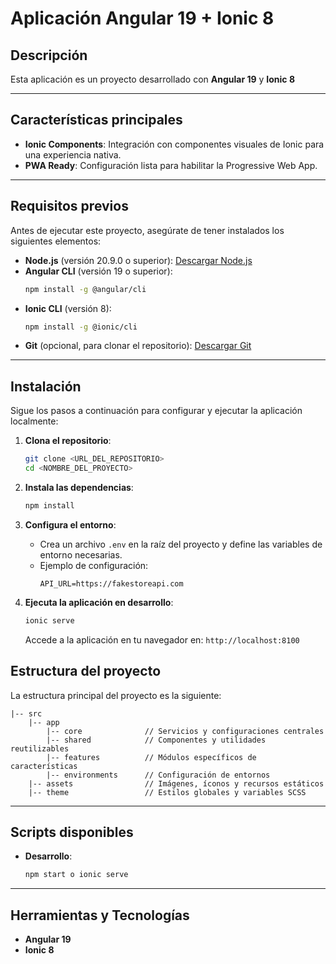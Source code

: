 # Aplicación Angular 19 + Ionic 8

## Descripción

Esta aplicación es un proyecto desarrollado con **Angular 19** y **Ionic 8**

---

## Características principales

- **Ionic Components**: Integración con componentes visuales de Ionic para una experiencia nativa.
- **PWA Ready**: Configuración lista para habilitar la Progressive Web App.

---

## Requisitos previos

Antes de ejecutar este proyecto, asegúrate de tener instalados los siguientes elementos:

- **Node.js** (versión 20.9.0 o superior): [Descargar Node.js](https://nodejs.org/)
- **Angular CLI** (versión 19 o superior):
  ```bash
  npm install -g @angular/cli
  ```
- **Ionic CLI** (versión 8):
  ```bash
  npm install -g @ionic/cli
  ```
- **Git** (opcional, para clonar el repositorio): [Descargar Git](https://git-scm.com/)

---

## Instalación

Sigue los pasos a continuación para configurar y ejecutar la aplicación localmente:

1. **Clona el repositorio**:

   ```bash
   git clone <URL_DEL_REPOSITORIO>
   cd <NOMBRE_DEL_PROYECTO>
   ```

2. **Instala las dependencias**:

   ```bash
   npm install
   ```

3. **Configura el entorno**:

   - Crea un archivo `.env` en la raíz del proyecto y define las variables de entorno necesarias.
   - Ejemplo de configuración:
     ```env
     API_URL=https://fakestoreapi.com
     ```

4. **Ejecuta la aplicación en desarrollo**:

   ```bash
   ionic serve
   ```

   Accede a la aplicación en tu navegador en: `http://localhost:8100`


## Estructura del proyecto

La estructura principal del proyecto es la siguiente:

```
|-- src
    |-- app
        |-- core              // Servicios y configuraciones centrales
        |-- shared            // Componentes y utilidades reutilizables
        |-- features          // Módulos específicos de características
        |-- environments      // Configuración de entornos
    |-- assets                // Imágenes, íconos y recursos estáticos
    |-- theme                 // Estilos globales y variables SCSS
```

---

## Scripts disponibles

- **Desarrollo**:

  ```bash
  npm start o ionic serve
  ```

---

## Herramientas y Tecnologías

- **Angular 19**
- **Ionic 8**


